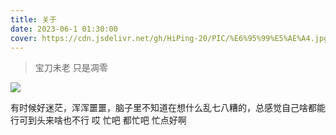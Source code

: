 ```yaml
---
title: 关于
date: 2023-06-1 01:30:00
cover: https://cdn.jsdelivr.net/gh/HiPing-20/PIC/%E6%95%99%E5%AE%A4.jpg
---
```


>  宝刀未老 只是凋零

![](https://cdn.jsdelivr.net/gh/HiPing-20/PIC/%E9%9B%AA%E5%B1%B1.jpg)

有时候好迷茫，浑浑噩噩，脑子里不知道在想什么乱七八糟的，总感觉自己啥都能行可到头来啥也不行
哎
忙吧 都忙吧 忙点好啊

